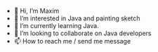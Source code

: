 - 👋 Hi, I’m Maxim
- 👀 I’m interested in Java and painting sketch
- 🌱 I’m currently learning Java.
- 💞️ I’m looking to collaborate on Java developers
- 📫 How to reach me / send me message

<!---
Max091986/Max091986 is a ✨ special ✨ repository because its `README.md` (this file) appears on your GitHub profile.
You can click the Preview link to take a look at your changes.
--->

